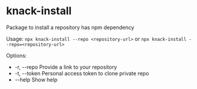 # knack-install
 Package to install a repository has npm dependency

Usage:
`npx knack-install --repo <repository-url>`
or
`npx knack-install --repo=<repository-url>`

Options:
* -r, --repo     Provide a link to your repository
* -t, --token    Personal access token to clone private repo
* --help     Show help
